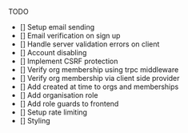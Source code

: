 TODO

- [] Setup email sending
- [] Email verification on sign up
- [] Handle server validation errors on client
- [] Account disabling
- [] Implement CSRF protection
- [] Verify org membership using trpc middleware
- [] Verify org membership via client side provider
- [] Add created at time to orgs and memberships
- [] Add organisation role
- [] Add role guards to frontend
- [] Setup rate limiting
- [] Styling
